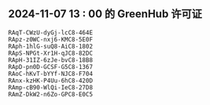 ## 2024-11-07 13 : 00 的 GreenHub 许可证
```
RAqT-CWzU-dyGj-lcC8-464E
RApz-z0WC-nxj6-KMC8-5E0F
RAph-1hlG-suQ8-AiC8-1802
RApS-NPGt-Xr1H-qJC8-82DC
RApH-31IZ-6zJe-bvC8-18B8
RApD-pn0D-GCSF-G5C8-1367
RAoC-hKvT-bYYf-NJC8-F704
RAnx-kzHK-P4Uu-6hC8-420D
RAmp-cB90-WlQi-IeC8-27D8
RAmZ-DkW2-n6Zo-GPC8-E0C5
```
